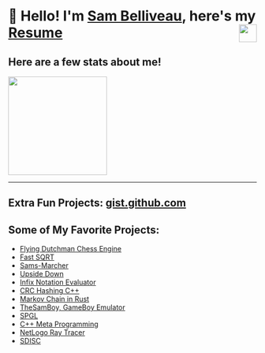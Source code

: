
# 👋 Hello! I'm [Sam Belliveau](https://samb.nyc), here's my [Resume](https://github.com/Sam-Belliveau/resume/blob/main/Sam-Belliveau-SWE.pdf) <a href="https://github.com/Sam-Belliveau"><img align="right" src="https://komarev.com/ghpvc/?username=Sam-Belliveau&color=red&style=flat" height=36/></a>

## Here are a few stats about me!

<a href="https://github.com/Sam-Belliveau">
  <img align="center" src="https://github-readme-stats.vercel.app/api/top-langs/?username=Sam-Belliveau&hide=java,html,tex&title_color=ffffff&text_color=c9cacc&icon_color=2bbc8a&bg_color=1d1f21&langs_count=3", height=200/>
</a>

---

## Extra Fun Projects: [gist.github.com](https://gist.github.com/Sam-Belliveau)

## Some of My Favorite Projects:

- [Flying Dutchman Chess Engine](https://github.com/Sam-Belliveau/flying-dutchman)
- [Fast SQRT](https://gist.github.com/Sam-Belliveau/501f2f1589734cf89d1b9b448f4a9717)
- [Sams-Marcher](https://github.com/Sam-Belliveau/Sams-Marcher)
- [Upside Down](https://github.com/Sam-Belliveau/Upside-Down)
- [Infix Notation Evaluator](https://gist.github.com/Sam-Belliveau/3c90f0f05368f0e5dbb0c9a0b37e1025)
- [CRC Hashing C++](https://gist.github.com/Sam-Belliveau/72ba4a8710324ce7a1ac1789d64ec831)
- [Markov Chain in Rust](https://github.com/Sam-Belliveau/Markov-Chain)
- [TheSamBoy, GameBoy Emulator](https://github.com/Sam-Belliveau/TheSamBoy)
- [SPGL](https://github.com/Sam-Belliveau/SPGL)
- [C++ Meta Programming](https://github.com/Sam-Belliveau/CPP-Meta-Programing)
- [NetLogo Ray Tracer](https://gist.github.com/Sam-Belliveau/f266a54d3523843563b2b172dee71b53)
- [SDISC](https://github.com/Sam-Belliveau/SDISC)
